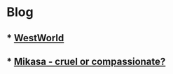 # Blog

## * [WestWorld](./vault/westWorld.md)
## * [Mikasa - cruel or compassionate?](./vault/mikasa.md)
